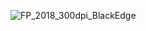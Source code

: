 
![FP_2018_300dpi_BlackEdge](https://user-images.githubusercontent.com/57355504/92476948-a7945400-f1d7-11ea-8df2-a3d984abf05c.jpg)
